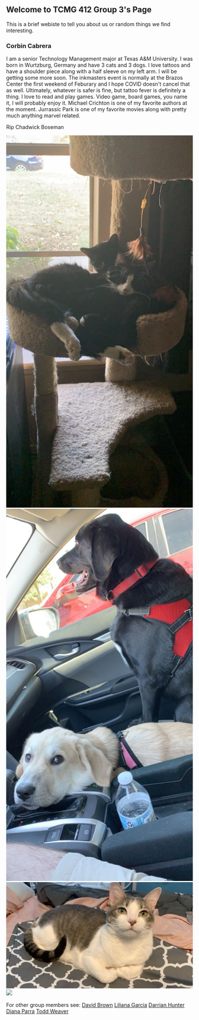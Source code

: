 ## Welcome to TCMG 412 Group 3's Page

This is a brief webiste to tell you about us or random things we find interesting.

### Corbin Cabrera

I am a senior Technology Management major at Texas A&M University. I was born in Wurtzburg, Germany and have 3 cats and 3 dogs. I love tattoos and have a shoulder piece along with a half sleeve on my left arm. I will be getting some more soon. The inkmasters event is normally at the Brazos Center the first weekend of Feburary and I hope COVID doesn't cancel that as well. Ultimately, whatever is safer is fine, but tattoo fever is definitely a thing. I love to read and play games. Video game, board games, you name it, I will probably enjoy it. Michael Crichton is one of my favorite authors at the moment. Jurrassic Park is one of my favorite movies along with pretty much anything marvel related.

Rip Chadwick Boseman


![](images/Reflex%20and%20Voyd.JPG)
![](images/Zig%20and%20Adira.JPG)
![](images/Charlie.png)
![](images/Zig%20and%20Loki.JPEG)


For other group members see:
[David Brown](https://gvgtw.github.io/tcmg412-project2/David)
[Liliana Garcia](https://gvgtw.github.io/tcmg412-project2/liliana)
[Darrian Hunter](https://gvgtw.github.io/tcmg412-project2/Darrian)
[Diana Parra](https://gvgtw.github.io/tcmg412-project2/Diana)
[Todd Weaver](https://gvgtw.github.io/tcmg412-project2/Todd)
